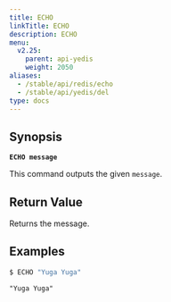 ```yaml
---
title: ECHO
linkTitle: ECHO
description: ECHO
menu:
  v2.25:
    parent: api-yedis
    weight: 2050
aliases:
  - /stable/api/redis/echo
  - /stable/api/yedis/del
type: docs
---
```


## Synopsis

**`ECHO message`**

This command outputs the given `message`.

## Return Value

Returns the message.

## Examples

```sh
$ ECHO "Yuga Yuga"
```

```output
"Yuga Yuga"
```
